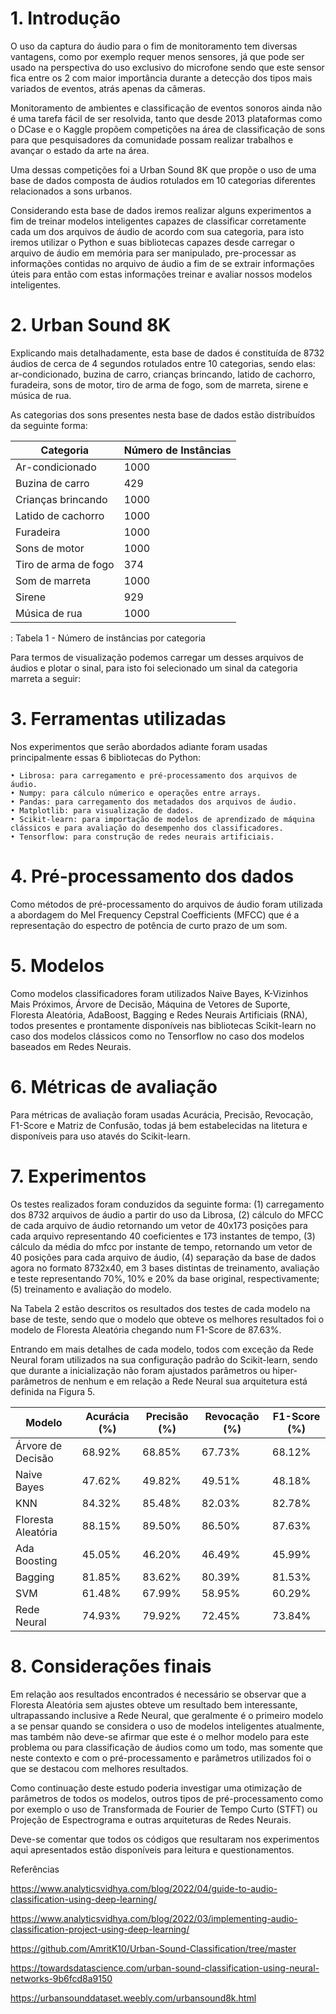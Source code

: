 # 1. Introdução
               
O uso da captura do áudio para o fim de monitoramento tem diversas vantagens, como por exemplo requer menos sensores, já que pode ser usado na perspectiva do uso exclusivo do microfone sendo que este sensor fica entre os 2 com maior importância durante a detecção dos tipos mais variados de eventos, atrás apenas da câmeras.
               
Monitoramento de ambientes e classificação de eventos sonoros ainda não é uma tarefa fácil de ser resolvida, tanto que desde 2013 plataformas como o DCase e o Kaggle propõem competições na área de classificação de sons para que pesquisadores da comunidade possam realizar trabalhos e avançar o estado da arte na área.

Uma dessas competições foi a Urban Sound 8K que propõe o uso de uma base de dados composta de áudios rotulados em 10 categorias diferentes relacionados a sons urbanos.

Considerando esta base de dados iremos realizar alguns experimentos a fim de treinar modelos inteligentes capazes de classificar corretamente cada um dos arquivos de áudio de acordo com sua categoria, para isto iremos utilizar o Python e suas bibliotecas capazes desde carregar o arquivo de áudio em memória para ser manipulado, pre-processar as informações contidas no arquivo de áudio a fim de se extrair informações úteis para então com estas informações treinar e avaliar nossos modelos inteligentes.
               
# 2. Urban Sound 8K

Explicando mais detalhadamente, esta base de dados é constituída de 8732 áudios de cerca de 4 segundos rotulados entre 10 categorias, sendo elas: ar-condicionado, buzina de carro, crianças brincando, latido de cachorro, furadeira, sons de motor, tiro de arma de fogo, som de marreta, sirene e música de rua.

As categorias dos sons presentes nesta base de dados estão distribuídos da seguinte forma:

Categoria | Número de Instâncias
-- | --
Ar-condicionado | 1000
Buzina de carro | 429
Crianças brincando | 1000
Latido de cachorro | 1000
Furadeira | 1000
Sons de motor | 1000
Tiro de arma de fogo | 374
Som de marreta | 1000
Sirene | 929
Música de rua | 1000

: Tabela 1 - Número de instâncias por categoria
      
Para termos de visualização podemos carregar um desses arquivos de áudios e plotar o sinal, para isto foi selecionado um sinal da categoria marreta a seguir:

# 3. Ferramentas utilizadas

Nos experimentos que serão abordados adiante foram usadas principalmente essas 6 bibliotecas do Python:

    • Librosa: para carregamento e pré-processamento dos arquivos de áudio.
    • Numpy: para cálculo númerico e operações entre arrays.
    • Pandas: para carregamento dos metadados dos arquivos de áudio.
    • Matplotlib: para visualização de dados.
    • Scikit-learn: para importação de modelos de aprendizado de máquina clássicos e para avaliação do desempenho dos classificadores.
    • Tensorflow: para construção de redes neurais artificiais.

# 4. Pré-processamento dos dados

Como métodos de pré-processamento do arquivos de áudio foram utilizada a abordagem do Mel Frequency Cepstral Coefficients (MFCC) que é a representação do espectro de potência de curto prazo de um som.

# 5. Modelos

Como modelos classificadores foram utilizados  Naive Bayes, K-Vizinhos Mais Próximos, Árvore de Decisão, Máquina de Vetores de Suporte, Floresta Aleatória, AdaBoost, Bagging e Redes Neurais Artificiais (RNA), todos presentes e prontamente disponíveis nas bibliotecas Scikit-learn no caso dos modelos clássicos como no Tensorflow no caso dos modelos baseados em Redes Neurais.

# 6. Métricas de avaliação

Para métricas de avaliação foram usadas Acurácia, Precisão, Revocação, F1-Score e Matriz de Confusão, todas já bem estabelecidas na litetura e disponíveis para uso atavés do Scikit-learn.
# 7. Experimentos

Os testes realizados foram conduzidos da seguinte forma: (1) carregamento dos 8732 arquivos de áudio a partir do uso da Librosa, (2) cálculo do MFCC de cada arquivo de áudio retornando um vetor de 40x173 posições para cada arquivo representando 40 coeficientes e 173 instantes de tempo, (3) cálculo da média do mfcc por instante de tempo, retornando um vetor de 40 posições para cada arquivo de áudio, (4) separação da base de dados agora no formato 8732x40, em 3 bases distintas de treinamento, avaliação e teste representando 70%, 10% e 20% da base original, respectivamente; (5) treinamento e avaliação do modelo.

Na Tabela 2 estão descritos os resultados dos testes de cada modelo na base de teste, sendo que o modelo que obteve os melhores resultados foi o modelo de Floresta Aleatória chegando num F1-Score de 87.63%.

Entrando em mais detalhes de cada modelo, todos com exceção da Rede Neural foram utilizados na sua configuração padrão do Scikit-learn, sendo que durante a inicialização não foram ajustados parâmetros ou hiper-parâmetros de nenhum e em relação a Rede Neural sua arquitetura está definida na Figura 5.

Modelo |Acurácia (%) |Precisão (%) |Revocação (%) |F1-Score (%)
--- | --- | --- | --- | ---
Árvore de Decisão |68.92% |68.85% |67.73% |68.12%
Naive Bayes |47.62% |49.82% |49.51% |48.18%
KNN |84.32% |85.48% |82.03% |82.78%
Floresta Aleatória |88.15% |89.50% |86.50% |87.63%
Ada Boosting |45.05% |46.20% |46.49% |45.99%
Bagging |81.85% |83.62% |80.39% |81.53%
SVM |61.48% |67.99% |58.95% |60.29%
Rede Neural |74.93% |79.92% |72.45% |73.84%

# 8. Considerações finais

Em relação aos resultados encontrados é necessário se observar que a Floresta Aleatória sem ajustes obteve um resultado bem interessante, ultrapassando inclusive a Rede Neural, que geralmente é o primeiro modelo a se pensar quando se considera o uso de modelos inteligentes atualmente, mas também não deve-se afirmar que este é o melhor modelo para este problema ou para classificação de áudios como um todo, mas somente que neste contexto e com o pré-processamento e parâmetros utilizados foi o que se destacou com melhores resultados. 

Como continuação deste estudo poderia investigar uma otimização de parâmetros de todos os modelos, outros tipos de pré-processamento como por exemplo o uso de Transformada de Fourier de Tempo Curto (STFT) ou Projeção de Espectrograma e outras arquiteturas de Redes Neurais.

Deve-se comentar que todos os códigos que resultaram nos experimentos aqui apresentados estão disponíveis para leitura e questionamentos.

Referências

https://www.analyticsvidhya.com/blog/2022/04/guide-to-audio-classification-using-deep-learning/

https://www.analyticsvidhya.com/blog/2022/03/implementing-audio-classification-project-using-deep-learning/

https://github.com/AmritK10/Urban-Sound-Classification/tree/master

https://towardsdatascience.com/urban-sound-classification-using-neural-networks-9b6fcd8a9150

https://urbansounddataset.weebly.com/urbansound8k.html
